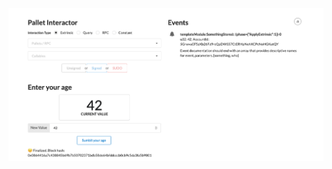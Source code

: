 ![alt text](https://github.com/casub/Hello_World_Polkadot/blob/main/frame-development/Screenshot%202020-11-09%20at%2023.13.17.png)
